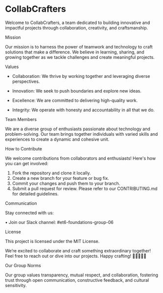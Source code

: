 # CollabCrafters

Welcome to CollabCrafters, a team dedicated to building innovative and impactful
 projects through collaboration, creativity, and craftsmanship.

Mission

Our mission is to harness the power of teamwork and technology to craft
 solutions that make a difference. We believe in learning, sharing, and growing
 together as we tackle challenges and create meaningful projects.

Values

* Collaboration: We thrive by working together and leveraging diverse perspectives.

* Innovation: We seek to push boundaries and explore new ideas.

* Excellence: We are committed to delivering high-quality work.

* Integrity: We operate with honesty and accountability in all that we do.

Team Members

We are a diverse group of enthusiasts passionate about technology and
 problem-solving. Our team brings together individuals with varied skills and
  experiences to create a dynamic and cohesive unit.

How to Contribute

We welcome contributions from collaborators and enthusiasts! Here's how you can
 get involved:

1. Fork the repository and clone it locally.
2. Create a new branch for your feature or bug fix.
3. Commit your changes and push them to your branch.
4. Submit a pull request for review.
Please refer to our CONTRIBUTING.md for detailed guidelines.

Communication

Stay connected with us:

• Join our Slack channel: #et6-foundations-group-06

License

This project is licensed under the MIT License.

We’re excited to collaborate and craft something extraordinary together! Feel
 free to reach out or dive into our projects. Happy crafting! 🎨👩‍💻👨‍💻

Our Group Norms

Our group values transparency, mutual respect, and collaboration, fostering
trust through open communication, constructive feedback, and cultural sensitivity.
